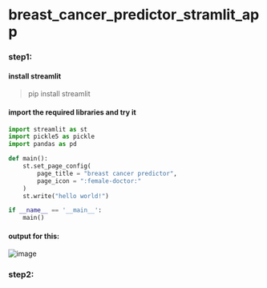 # breast_cancer_predictor_stramlit_app

### step1:
#### install streamlit
> pip install streamlit

#### import the required libraries and try it 

```python
import streamlit as st
import pickle5 as pickle
import pandas as pd

def main():
    st.set_page_config(
        page_title = "breast cancer predictor",
        page_icon = ":female-doctor:"
    )
    st.write("hello world!")

if __name__ == '__main__':
    main()
```
#### output for this:
![image](https://github.com/user-attachments/assets/129e680a-61c0-49a6-9b6a-f61981155dc4)



### step2:

